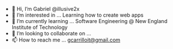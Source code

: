 - 👋 Hi, I’m Gabriel @illusive2x
- 👀 I’m interested in ... Learning how to create web apps
- 🌱 I’m currently learning ... Software Engineering @ New England Institute of Technology
- 💞️ I’m looking to collaborate on ...
- 📫 How to reach me ... gcarrilloit@gmail.com

<!---
illusive2x/illusive2x is a ✨ special ✨ repository because its `README.md` (this file) appears on your GitHub profile.
You can click the Preview link to take a look at your changes.
--->
